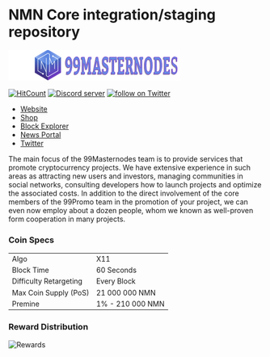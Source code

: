 NMN Core integration/staging repository
=====================================

![Logo](src/qt/res/images/nmn_logo_horizontal.png)

[![HitCount](http://hits.dwyl.io/99Masternodes/https://github.com/99Masternodes/NMN/.svg)](http://hits.dwyl.io/99Masternodes/https://github.com/99Masternodes/NMN/)
<a href="https://discord.gg/Ezm2eNP"><img src="https://discordapp.com/api/guilds/551864235571937284/widget.png" alt="Discord server" /></a> <a href="https://twitter.com/intent/follow?screen_name=99masternodes"><img src="https://img.shields.io/twitter/follow/99masternodes.svg?style=social&logo=twitter" alt="follow on Twitter"></a>
* [Website](https://99masternodes.com/)
* [Shop](https://buy.99masternodes.com/)
* [Block Explorer](http://explorer.99masternodes.com/)
* [News Portal](https://media.99masternodes.com/)
* [Twitter](https://twitter.com/99masternodes)

The main focus of the 99Masternodes team is to provide services that promote cryptocurrency projects. We have extensive experience in such areas as attracting new users and investors, managing communities in social networks, consulting developers how to launch projects and optimize the associated costs. In addition to the direct involvement of the core members of the 99Promo team in the promotion of your project, we can even now employ about a dozen people, whom we known as well-proven form cooperation in many projects.

### Coin Specs
<table>
<tr><td>Algo</td><td>X11</td></tr>
<tr><td>Block Time</td><td>60 Seconds</td></tr>
<tr><td>Difficulty Retargeting</td><td>Every Block</td></tr>
<tr><td>Max Coin Supply (PoS)</td><td>21 000 000 NMN</td></tr>
<tr><td>Premine</td><td>1% - 210 000 NMN</td></tr>
</table>

### Reward Distribution

![Rewards](https://i.imgur.com/QgO9SfO.png)
